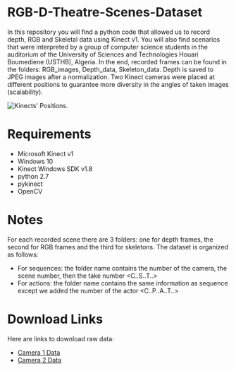 # RGB-D-Theatre-Scenes-Dataset
In this repository you will find a python code that allowed us to record depth, RGB and Skeletal data using Kinect v1.
You will also find scenarios that were interpreted by a group of computer science students in the auditorium of the University of Sciences and Technologies Houari Boumediene (USTHB), Algeria.
In the end, recorded frames can be found in the folders: RGB_images, Depth_data, Skeleton_data.
Depth is saved to JPEG images after a normalization.
Two Kinect cameras were placed at different positions to guarantee more diversity in the angles of taken images (scalability).

![Kinects' Positions.](../Scene.png)


# Requirements
  - Microsoft Kinect v1
  - Windows 10
  - Kinect Windows SDK v1.8
  - python 2.7
  - pykinect
  - OpenCV
 
 # Notes
 For each recorded scene there are 3 folders: one for depth frames, the second for RGB frames and the third for skeletons.
 The dataset is organized as follows:
  - For sequences: the folder name contains the number of the camera, the scene number, then the take number <C..S..T..>
  - For actions: the folder name contains the same information as sequence except we added the number of the actor <C..P..A..T..> 
 
 # Download Links
 Here are links to download raw data:
  - [Camera 1 Data](https://drive.google.com/drive/folders/19AHzZdrccA3IBmkZ-UQ_BIknK_4EozUo?usp=sharing)
  - [Camera 2 Data](https://drive.google.com/drive/folders/1aDHcl8zsBLjVrAiwIfAsq5yq3ypEW7jJ?usp=sharing)
 
 
 
